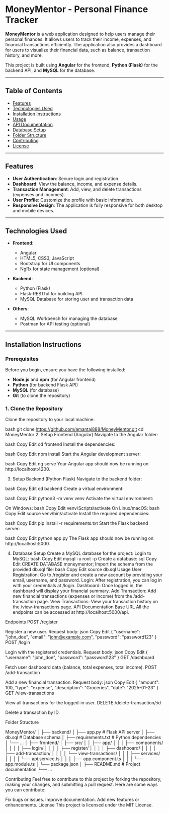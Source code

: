 # **MoneyMentor** - Personal Finance Tracker

**MoneyMentor** is a web application designed to help users manage their personal finances. It allows users to track their income, expenses, and financial transactions efficiently. The application also provides a dashboard for users to visualize their financial data, such as balance, transaction history, and more.

This project is built using **Angular** for the frontend, **Python (Flask)** for the backend API, and **MySQL** for the database.

---

## **Table of Contents**

- [Features](#features)
- [Technologies Used](#technologies-used)
- [Installation Instructions](#installation-instructions)
- [Usage](#usage)
- [API Documentation](#api-documentation)
- [Database Setup](#database-setup)
- [Folder Structure](#folder-structure)
- [Contributing](#contributing)
- [License](#license)

---

## **Features**

- **User Authentication**: Secure login and registration.
- **Dashboard**: View the balance, income, and expense details.
- **Transaction Management**: Add, view, and delete transactions (expenses and incomes).
- **User Profile**: Customize the profile with basic information.
- **Responsive Design**: The application is fully responsive for both desktop and mobile devices.

---

## **Technologies Used**

- **Frontend**:
  - Angular
  - HTML5, CSS3, JavaScript
  - Bootstrap for UI components
  - NgRx for state management (optional)

- **Backend**:
  - Python (Flask)
  - Flask-RESTful for building API
  - MySQL Database for storing user and transaction data

- **Others**:
  - MySQL Workbench for managing the database
  - Postman for API testing (optional)
  
---

## **Installation Instructions**

### **Prerequisites**
Before you begin, ensure you have the following installed:
- **Node.js** and **npm** (for Angular frontend)
- **Python** (for backend Flask API)
- **MySQL** (for database)
- **Git** (to clone the repository)

### **1. Clone the Repository**

Clone the repository to your local machine:

bash
git clone https://github.com/amantaj888/MoneyMentor.git
cd MoneyMentor
2. Setup Frontend (Angular)
Navigate to the Angular folder:

bash
Copy
Edit
cd frontend
Install the dependencies:

bash
Copy
Edit
npm install
Start the Angular development server:

bash
Copy
Edit
ng serve
Your Angular app should now be running on http://localhost:4200.

3. Setup Backend (Python Flask)
Navigate to the backend folder:

bash
Copy
Edit
cd backend
Create a virtual environment:

bash
Copy
Edit
python3 -m venv venv
Activate the virtual environment:

On Windows:
bash
Copy
Edit
venv\Scripts\activate
On Linux/macOS:
bash
Copy
Edit
source venv/bin/activate
Install the required dependencies:

bash
Copy
Edit
pip install -r requirements.txt
Start the Flask backend server:

bash
Copy
Edit
python app.py
The Flask app should now be running on http://localhost:5000.

4. Database Setup
Create a MySQL database for the project:
Login to MySQL:
bash
Copy
Edit
mysql -u root -p
Create a database:
sql
Copy
Edit
CREATE DATABASE moneymentor;
Import the schema from the provided db.sql file:
bash
Copy
Edit
source db.sql
Usage
User Registration: Go to /register and create a new account by providing your email, username, and password.
Login: After registration, you can log in with your credentials at /login.
Dashboard: Once logged in, the dashboard will display your financial summary.
Add Transaction: Add new financial transactions (expenses or income) from the /add-transaction page.
View Transactions: View your transaction history on the /view-transactions page.
API Documentation
Base URL
All the endpoints can be accessed at http://localhost:5000/api.

Endpoints
POST /register

Register a new user.
Request body:
json
Copy
Edit
{
  "username": "john_doe",
  "email": "john@example.com",
  "password": "password123"
}
POST /login

Login with the registered credentials.
Request body:
json
Copy
Edit
{
  "username": "john_doe",
  "password": "password123"
}
GET /dashboard

Fetch user dashboard data (balance, total expenses, total income).
POST /add-transaction

Add a new financial transaction.
Request body:
json
Copy
Edit
{
  "amount": 100,
  "type": "expense",
  "description": "Groceries",
  "date": "2025-01-23"
}
GET /view-transactions

View all transactions for the logged-in user.
DELETE /delete-transaction/:id

Delete a transaction by ID.

Folder Structure

MoneyMentor/
│
├── backend/
│   ├── app.py           # Flask API server
│   ├── db.sql           # Database schema
│   ├── requirements.txt # Python dependencies
│   └── ...
│
├── frontend/
│   ├── src/
│   │   ├── app/
│   │   │   ├── components/
│   │   │   │   ├── login/
│   │   │   │   ├── register/
│   │   │   │   ├── dashboard/
│   │   │   │   ├── add-transaction/
│   │   │   │   └── view-transactions/
│   │   │   ├── services/
│   │   │   │   └── api.service.ts
│   │   │   ├── app.component.ts
│   │   │   └── app.module.ts
│   └── package.json
│
├── README.md            # Project documentation
└── ...




Contributing
Feel free to contribute to this project by forking the repository, making your changes, and submitting a pull request. Here are some ways you can contribute:

Fix bugs or issues.
Improve documentation.
Add new features or enhancements.
License
This project is licensed under the MIT License.
